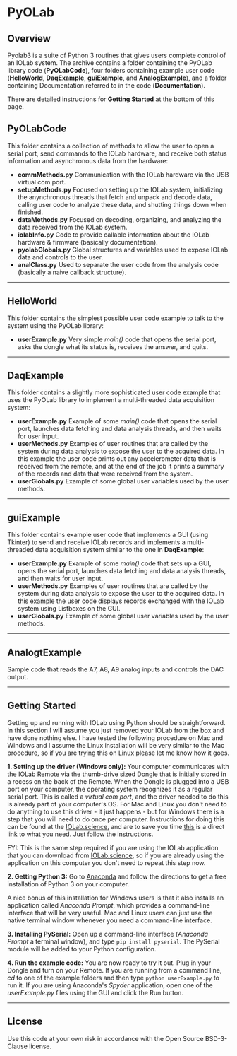 # PyOLab 

## Overview

Pyolab3 is a suite of Python 3 routines that gives users complete control of an IOLab system. The archive contains a folder containing the PyOLab library code (__PyOLabCode__), four folders containing example user code (__HelloWorld__, __DaqExample__, __guiExample__, and __AnalogExample__), and a folder containing Documentation referred to in the code (__Documentation__). 

There are detailed instructions for __Getting Started__ at the bottom of this page.

## PyOLabCode 

This folder contains a collection of methods to allow the user to open a serial port, send commands to the IOLab hardware, and receive both status information and asynchronous data from the hardware:

* __commMethods.py__ 
Communication with the IOLab hardware via the USB virtual com port. 
* __setupMethods.py__ 
Focused on setting up the IOLab system, initializing the anynchronous threads that 
fetch and unpack and decode data, calling user code to analyze these data, and shutting things down when finished.
* __dataMethods.py__ 
Focused on decoding, organizing, and analyzing the data received from the IOLab system.
* __iolabInfo.py__ 
Code to provide callable information about the IOLab hardware & firmware (basically documentation). 
* __pyolabGlobals.py__ 
Global structures and variables used to expose IOLab data and controls to the user. 
* __analClass.py__ 
Used to separate the user code from the analysis code (basically a naive callback structure).

---

## HelloWorld 

This folder contains the simplest possible user code example to talk to the system using the 
PyOLab library:

* __userExample.py__ 
Very simple _main()_ code that opens the serial port, asks the 
dongle what its status is, receives the answer, and quits.

---

## DaqExample 

This folder contains a slightly more sophisticated user code example that uses the PyOLab 
library to implement a multi-threaded data acquisition system:

* __userExample.py__ 
Example of some _main()_ code that opens the serial port, launches data fetching and data analysis threads, 
and then waits for user input.
* __userMethods.py__ 
Examples of user routines that are called by the system during data 
analysis to expose the user to the acquired data. In this example the user code prints out any accelerometer data that 
is received from the remote, and at the end of the job it prints a summary of the records and data that were received from the system. 
* __userGlobals.py__ 
Example of some global user variables used by the user methods. 

---

## guiExample 

This folder contains example user code that implements a GUI (using Tkinter) to send and receive IOLab records and implements a multi-threaded data acquisition system similar to the one in __DaqExample__:

* __userExample.py__ 
Example of some _main()_ code that sets up a GUI, opens the serial port, launches data fetching and data analysis threads, 
and then waits for user input.
* __userMethods.py__ 
Examples of user routines that are called by the system during data  analysis to expose the user to the acquired data. In this example the user code displays records exchanged with the IOLab system using Listboxes on the GUI. 
* __userGlobals.py__ 
Example of some global user variables used by the user methods. 

---

## AnalogtExample 

Sample code that reads the A7, A8, A9 analog inputs and controls the DAC output.

---

## Getting Started

Getting up and running with IOLab using Python should be straightforward. In this section I will assume you just removed your IOLab from the box and have done nothing else. I have tested the following procedure on Mac and Windows and I assume the Linux installation will be very similar to the Mac procedure, so if you are trying this on Linux please let me know how it goes.

__1. Setting up the driver (Windows only):__ Your computer communicates with the IOLab Remote via the thumb-drive sized Dongle that is initially stored in a recess on the back of the Remote. When the Dongle is plugged into a USB port on your computer, the operating system recognizes it as a regular serial port. This is called a _virtual com port_, and the driver needed to do this is already part of your computer's OS. For Mac and Linux you don't need to do anything to use this driver - it just happens - but for Windows there is a step that you will need to do once per computer. Instructions for doing this can be found at the [IOLab.science](http://www.iolab.science/index.html), and are to save you time [this](http://www.iolab.science/driver-installation-windows.html) is a direct link to what you need. Just follow the instructions. 

FYI: This is the same step required if you are using the IOLab application that you can download from [IOLab.science](http://www.iolab.science/index.html), so if you are already using the application on this computer you don't need to repeat this step now. 

__2. Getting Python 3:__ Go to [Anaconda](https://www.continuum.io/downloads) and follow the directions to get a free installation of Python 3 on your computer. 

A nice bonus of this installation for Windows users is that it also installs an application called _Anaconda Prompt_, which provides a command-line interface that will be very useful. Mac and Linux users can just use the native terminal window whenever you need a command-line interface. 

__3. Installing PySerial:__ Open up a command-line interface (_Anaconda Prompt_ a terminal window), and type `pip install pyserial`. The PySerial module will be added to your Python configuration. 

__4. Run the example code:__ You are now ready to try it out. Plug in your Dongle and turn on your Remote. If you are running from a command line, _cd_ to one of the example folders and then type `python userExample.py` to run it. If you are using Anaconda's _Spyder_ application, open one of the _userExample.py_ files using the GUI and click the Run button.

---

## License
Use this code at your own risk in accordance with the Open Source BSD-3-Clause license. 

